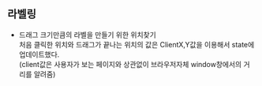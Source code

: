 ## 라벨링

+ 드래그 크기만큼의 라벨을 만들기 위한 위치찾기   
  처음 클릭한 위치와 드래그가 끝나는 위치의 값은 ClientX,Y값을 이용해서 state에 업데이트했다. \
  (client값은 사용자가 보는 페이지와 상관없이 브라우저자체 window창에서의 거리를 알려줌)

  
